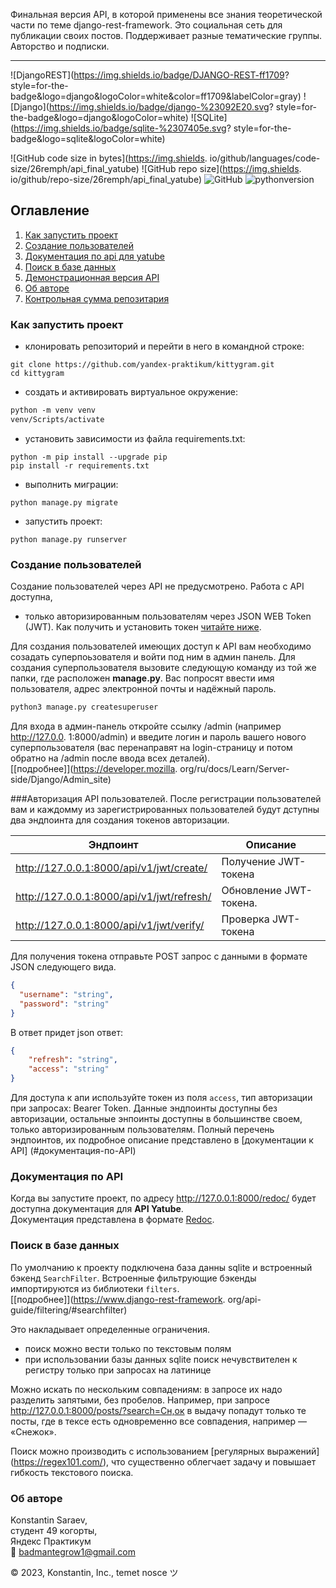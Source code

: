 Финальная версия API, в которой применены все знания теоретической части по 
теме
django-rest-framework. Это социальная сеть для публикации своих постов. 
Поддерживает разные тематические группы. Авторство и подписки.  
___
![DjangoREST](https://img.shields.io/badge/DJANGO-REST-ff1709?
style=for-the-badge&logo=django&logoColor=white&color=ff1709&labelColor=gray)
![Django](https://img.shields.io/badge/django-%23092E20.svg?
style=for-the-badge&logo=django&logoColor=white)
![SQLite](https://img.shields.io/badge/sqlite-%2307405e.svg?
style=for-the-badge&logo=sqlite&logoColor=white)

![GitHub code size in bytes](https://img.shields.
io/github/languages/code-size/26remph/api_final_yatube)
![GitHub repo size](https://img.shields.
io/github/repo-size/26remph/api_final_yatube)
![GitHub](https://img.shields.io/github/license/26remph/api_final_yatube)
![pythonversion](https://img.shields.io/badge/python-%3E%3D3.7-blue)

## Оглавление
1. [Как запустить проект](#как-запустить-проект)
2. [Создание пользователей](#cоздание-пользователей)
3. [Документация по api для yatube](#документация-по-api)
4. [Поиск в базе данных](#поиск-в-базе-данных)
5. [Демонстрационная версия API](#Демонстрационная-версия-API)
6. [Об авторе](#об-авторе)
7. [Контрольная сумма репозитария](#контрольная-сумма-проекта)

### Как запустить проект  
- клонировать репозиторий и перейти в него в командной строке:  
```
git clone https://github.com/yandex-praktikum/kittygram.git
cd kittygram
```  


- создать и активировать виртуальное окружение:  
```md
python -m venv venv
venv/Scripts/activate
```
- установить зависимости из файла requirements.txt:  
```
python -m pip install --upgrade pip
pip install -r requirements.txt
```
- выполнить миграции:
```
python manage.py migrate
```  
- запустить проект:
```
python manage.py runserver
```

### Создание пользователей
Создание пользователей через API не предусмотрено. Работа с API доступна, 
- только авторизированным пользователям через JSON WEB Token (JWT). Как 
  получить и установить токен [читайте ниже](#авторизация-API-пользователей). 

Для создания пользователей имеющих доступ к API вам необходимо созадать 
суперпоьзователя и войти под ним в админ панель.
Для создания суперпользователя вызовите следующую команду из той же папки, 
где расположен **manage.py**. Вас попросят ввести имя пользователя, адрес 
электронной почты и надёжный пароль. 
```md
python3 manage.py createsuperuser 
```
Для входа в админ-панель откройте ссылку /admin (например http://127.0.0.
1:8000/admin) и введите логин и пароль вашего нового суперпользователя (вас 
перенаправят на login-страницу и потом обратно на /admin после ввода всех 
деталей).  
[[подробнее]](https://developer.mozilla.
org/ru/docs/Learn/Server-side/Django/Admin_site)

###Авторизация API пользователей. 
После регистрации пользователей вам и каждомму из зарегистрированных 
пользователей будут дступны два эндпоинта для создания токенов авторизации.

| Эндпоинт                                      | Описание                  |
|-----------------------------------------------|---------------------------|
| http://127.0.0.1:8000/api/v1/jwt/create/      | Получение JWT-токена      |
| http://127.0.0.1:8000/api/v1/jwt/refresh/     | Обновление JWT-токена.    |
| http://127.0.0.1:8000/api/v1/jwt/verify/      | Проверка JWT-токена       |

Для получения токена отправьте POST запрос с данными в формате JSON 
следующего вида. 
```json
{
  "username": "string",
  "password": "string"
}
```
В ответ придет json ответ:
```json
{
    "refresh": "string",
    "access": "string"
}
```
Для доступа к апи используйте токен из поля `access`, тип авторизации при 
запросах: Bearer Token.
Данные эндпоинты доступны без авторизации, остальные энпоинты доступны в 
большинстве своем, только авторизированным пользователям. Полный перечень 
эндпоинтов, их подробное описание представлено в [документации к API]
(#документация-по-API)

### Документация по API

Когда вы запустите проект, по адресу http://127.0.0.1:8000/redoc/ будет 
доступна документация для **API Yatube**.  
Документация представлена в формате [Redoc](https://github.com/Redocly/redoc).

### Поиск в базе данных
По умолчанию к проекту подключена база данны sqlite
и встроенный бэкенд `SearchFilter`. Встроенные фильтрующие бэкенды 
импортируются из библиотеки `filters`.   
[[подробнее]](https://www.django-rest-framework.
org/api-guide/filtering/#searchfilter) 

Это накладывает определенные ограничения.
- поиск можно вести только по текстовым полям
- при использовании базы данных sqlite поиск нечувствителен к регистру 
  только при запросах на латинице  

Можно искать по нескольким совпадениям: в запросе их надо разделить 
запятыми, без пробелов.
Например, при запросе http://127.0.0.1:8000/posts/?search=Сн,ок в выдачу 
попадут только те посты, где в тексе есть одновременно все совпадения, 
например — «Снежок».

Поиск можно производить с использованием [регулярных выражений]
(https://regex101.com/), что существенно облегчает задачу и повышает 
гибкость текстового поиска.


### Об авторе
Konstantin Saraev,  
студент 49 когорты,  
Яндекс Практикум  
:e-mail: badmantegrow1@gmail.com


<p>
    <span>© 2023, Konstantin, Inc., temet nosce ツ </span>
</p>
